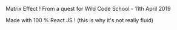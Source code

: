Matrix Effect ! From a quest for Wild Code School - 11th April 2019

Made with 100 % React JS ! (this is why it's not really fluid)
